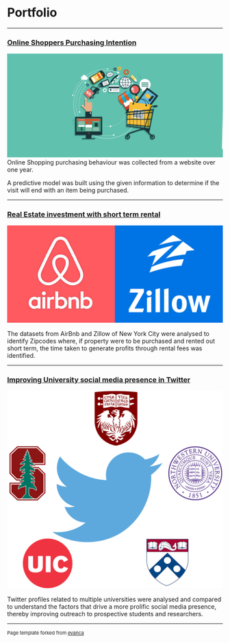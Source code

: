 # Portfolio

---

### [Online Shoppers Purchasing Intention](https://github.com/Srihari231092/UCI_OnlineShoppers#online-shoppers-purchasing-intention)

<a href="https://github.com/Srihari231092/UCI_OnlineShoppers#online-shoppers-purchasing-intention">
<img src="images/online-shopping.png?raw=true"/>
</a>
Online Shopping purchasing behaviour was collected from a website over one year.

A predictive model was built using the given information to determine if the visit will end with an item being purchased.

---

### [Real Estate investment with short term rental](https://github.com/Srihari231092/airbnb_zillow_analytics#roi-of-short-term-rental-schemes-of-real-estate-property)

<a href="https://github.com/Srihari231092/airbnb_zillow_analytics#roi-of-short-term-rental-schemes-of-real-estate-property">
<img src="images/airbnb-zillow.png?raw=true"/>
</a>

The datasets from AirBnb and Zillow of New York City were analysed to identify Zipcodes where, if property were to be purchased and rented out short term, the time taken to generate profits through rental fees was identified.

---

### [Improving University social media presence in Twitter](https://github.com/Srihari231092/twitter_feed_analysis#improving-university-social-media-presence-in-twitter)

<a href="https://github.com/Srihari231092/twitter_feed_analysis#improving-university-social-media-presence-in-twitter">
<img src="images/twitter.png?raw=true"/>
</a>

Twitter profiles related to multiple universities were analysed and compared to understand the factors that drive a more prolific social media presence, thereby improving outreach to prospective students and researchers.

---

<p style="font-size:11px">Page template forked from <a href="https://github.com/evanca/quick-portfolio">evanca</a></p>
<!-- Remove above link if you don't want to attibute -->
